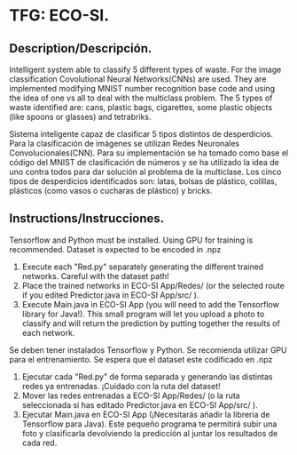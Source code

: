 # TFG: ECO-SI.
## Description/Descripción.
Intelligent system able to classify 5 different types of waste. For the image classification Covolutional Neural Networks(CNNs) are used. They are implemented modifying MNIST number recognition base code and using the idea of one vs all to deal with the multiclass problem.
The 5 types of waste identified are: cans, plastic bags, cigarettes, some plastic objects (like spoons or glasses) and tetrabriks.

Sistema inteligente capaz de clasificar 5 tipos distintos de desperdicios. Para la clasificación de imágenes se utilizan Redes Neuronales Convolucionales(CNN). Para su implementación se ha tomado como base el código del MNIST de clasificación de números y se ha utilizado la idea de uno contra todos para dar solución al problema de la multiclase.
Los cinco tipos de desperdicios identificados son: latas, bolsas de plástico, colillas, plásticos (como vasos o cucharas de plástico) y bricks.

## Instructions/Instrucciones.
Tensorflow and Python must be installed. Using GPU for training is recommended. Dataset is expected to be encoded in .npz
  1. Execute each "Red.py" separately generating the different trained networks. Careful with the dataset path!
  2. Place the trained networks in ECO-SI App/Redes/ (or the selected route if you edited Predictor.java in ECO-SI App/src/ ).
  3. Execute Main.java in ECO-SI App (you will need to add the Tensorflow library for Java!). This small program will let you upload a photo to classify and will return the prediction by putting together the results of each network.

Se deben tener instalados Tensorflow y Python. Se recomienda utilizar GPU para el entrenamiento. Se espera que el dataset este codificado en .npz
  1. Ejecutar cada "Red.py" de forma separada y generando las distintas redes ya entrenadas. ¡Cuidado con la ruta del dataset!
  2. Mover las redes entrenadas a ECO-SI App/Redes/ (o la ruta seleccionada si has editado Predictor.java en ECO-SI App/src/ ).
  3. Ejecutar Main.java en ECO-SI App (¡Necesitarás añadir la libreria de Tensorflow para Java). Este pequeño programa te permitirá subir una foto y clasificarla devolviendo la predicción al juntar los resultados de cada red.
